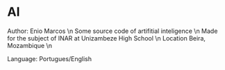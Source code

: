 # AI
Author: Enio Marcos \n
Some source code of artifitial inteligence \n
Made for the subject of INAR at Unizambeze High School \n
Location Beira, Mozambique \n

Language: Portugues/English

